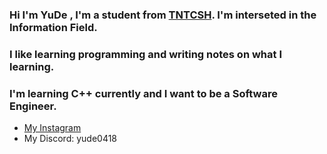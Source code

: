 ### Hi I'm YuDe , I'm a student from [TNTCSH](https://www.tntcsh.tn.edu.tw/portal). I'm interseted in the **Information Field**.  
### I like learning programming and writing notes on what I learning.
### I'm learning C++ currently and I want to be a Software Engineer.

* [My Instagram](https://www.instagram.com/c.__yd/)
* My Discord: yude0418

